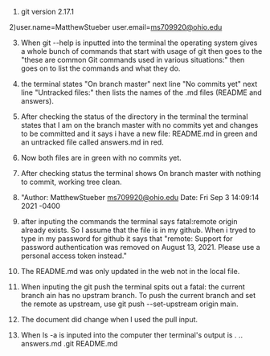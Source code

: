 1) git version 2.17.1

2)user.name=MatthewStueber
  user.email=ms709920@ohio.edu

3) When git --help is inputted into the terminal the operating system gives a whole bunch of commands that start with usage of git then goes to the "these are common Git commands used in various situations:" then goes on to list the commands and what they do.

4) the terminal states "On branch master" next line "No commits yet" next line "Untracked files:" then lists the names of the .md files (README and answers).

5) After checking the status of the directory in the terminal the terminal states that I am on the branch master with no commits yet and changes to be committed and it says i have a new file: README.md in green and an untracked file called answers.md in red.

6) Now both files are in green with no commits yet.

7) After checking status the terminal shows On branch master with nothing to commit, working tree clean.

8) "Author: MatthewStueber <ms709920@ohio.edu> 
    Date:   Fri Sep 3 14:09:14 2021 -0400

9) after inputing the commands the terminal says fatal:remote origin already exists. So I assume that the file is in my github. When i tryed to type in my password for github it says that "remote: Support for password authentication was removed on August 13, 2021. Please use a personal access token instead."

10) The README.md was only updated in the web not in the local file.

11) When inputing the git push the terminal spits out a fatal: the current branch ain has no upstram branch. To push the current branch and set the remote as upstream, use git push --set-upstream origin main.

12) The document did change when I used the pull input.

13) When ls -a is inputed into the computer ther terminal's output is . .. answers.md .git README.md

